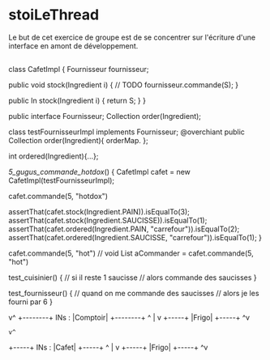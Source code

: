# stoiLeThread

Le but de cet exercice de groupe est de se concentrer sur l'écriture d'une interface en amont de développement.

##

class CafetImpl {
  Fournisseur fournisseur;

  public void stock(Ingredient i) {
    // TODO
    fournisseur.commande(S);
  }
  
  public In stock(Ingredient i) {
    return S;
  }
}

public interface Fournisseur;
  Collection<Product> order(Ingredient);

class testFournisseurImpl implements Fournisseur;
  @overchiant
  public Collection<Product> order(Ingredient){
      orderMap.
  };

  int ordered(Ingredient){...};

_5_gugus_commande_hotdox_() {
 CafetImpl cafet = new CafetImpl(testFournisseurImpl);
 
 cafet.commande(5, "hotdox")
 
 assertThat(cafet.stock(Ingredient.PAIN)).isEqualTo(3);
 assertThat(cafet.stock(Ingredient.SAUCISSE)).isEqualTo(1);
 assertThat(cafet.ordered(Ingredient.PAIN, "carrefour")).isEqualTo(2);
 assertThat(cafet.ordered(Ingredient.SAUCISSE, "carrefour")).isEqualTo(1);
}


cafet.commande(5, "hot") // void
List<Ingredient> aCommander = cafet.commande(5, "hot")

test_cuisinier() {
  // si il reste 1 saucisse
  // alors commande des saucisses
}

test_fournisseur() {
  // quand on me commande des saucisses
  // alors je les fourni par 6
}

  v^
+--------+  INs : 
|Comptoir|
+--------+
   ^
   |
   v
+-----+
|Frigo|
+-----+
  ^v
  
  
    v^
+-----+  INs : 
|Cafet|
+-----+
   ^
   |
   v
+-----+
|Frigo|
+-----+
  ^v
